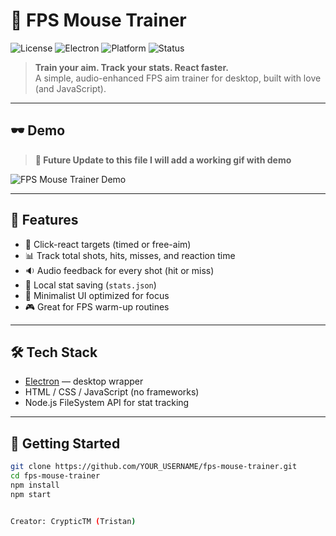 # 🎯 FPS Mouse Trainer

![License](https://img.shields.io/badge/license-MIT-blue.svg)
![Electron](https://img.shields.io/badge/built%20with-electron-47848F?logo=electron)
![Platform](https://img.shields.io/badge/platform-Windows%20%7C%20Linux%20%7C%20MacOS-lightgrey)
![Status](https://img.shields.io/badge/status-alpha-yellow)

> **Train your aim. Track your stats. React faster.**  
> A simple, audio-enhanced FPS aim trainer for desktop, built with love (and JavaScript).

---

## 🕶 Demo 

> **🔁 Future Update to this file I will add a working gif with demo**

![FPS Mouse Trainer Demo](demo-dark.gif)

---

## 🧠 Features

- 🎯 Click-react targets (timed or free-aim)
- 📊 Track total shots, hits, misses, and reaction time
- 🔉 Audio feedback for every shot (hit or miss)
- 💾 Local stat saving (`stats.json`)
- 🧱 Minimalist UI optimized for focus
- 🎮 Great for FPS warm-up routines

---

## 🛠 Tech Stack

- [Electron](https://www.electronjs.org/) — desktop wrapper
- HTML / CSS / JavaScript (no frameworks)
- Node.js FileSystem API for stat tracking

---

## 🚀 Getting Started

```bash
git clone https://github.com/YOUR_USERNAME/fps-mouse-trainer.git
cd fps-mouse-trainer
npm install
npm start


Creator: CrypticTM (Tristan)
